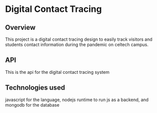 # Digital Contact Tracing

## Overview

This project is a digital contact tracing design to easily track visitors and students contact information during the pandemic on celtech campus.

## API

This is the api for the digital contact tracing system

## Technologies used

javascript for the language, nodejs runtime to run js as a backend, and mongodb for the database
